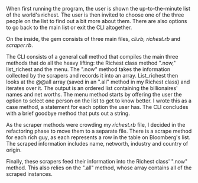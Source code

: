 When first running the program, the user is shown the up-to-the-minute list of the world's richest. The user is then invited to choose one of the three people on the list to find out a bit more about them. There are also options to go back to the main list or exit the CLI altogether.

On the inside, the gem consists of three main files, *cli.rb, richest.rb* and *scraper.rb*.

The CLI consists of a general call method that compiles the main three methods that do all the heavy lifting: the Richest class method ".now," list_richest and the menu. The ".now" method takes the information collected by the scrapers and records it into an array. List_richest then looks at the @@all array (saved in an ".all" method in my Richest class) and iterates over it. The output is an ordered list containing the billionaires' names and net worths. The menu method starts by offering the user the option to select one person on the list to get to know better. I wrote this as a case method, a statement for each option the user has. The CLI concludes with a brief goodbye method that puts out a string.

As the scraper methods were crowding my *richest.rb* file, I decided in the refactoring phase to move them to a separate file. There is a scrape method for each rich guy, as each represents a row in the table on Bloomberg's list. The scraped information includes name, networth, industry and country of origin.

Finally, these scrapers feed their information into the Richest class' ".now" method. This also relies on the ".all" method, whose array contains all of the scraped instances. 
